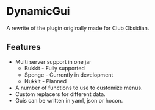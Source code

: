 # DynamicGui

A rewrite of the plugin originally made for Club Obsidian.

## Features

* Multi server support in one jar
  * Bukkit - Fully supported
  * Sponge - Currently in development
  * Nukkit - Planned
* A number of functions to use to customize menus.
* Custom replacers for different data.
* Guis can be written in yaml, json or hocon.
